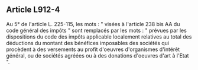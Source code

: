 Article L912-4
----
Au 5° de l'article L. 225-115, les mots : " visées à l'article 238 bis AA du
code général des impôts " sont remplacés par les mots : " prévues par les
dispositions du code des impôts applicable localement relatives au total des
déductions du montant des bénéfices imposables des sociétés qui procèdent à des
versements au profit d'oeuvres d'organismes d'intérêt général, ou de sociétés
agréées ou à des donations d'oeuvres d'art à l'Etat ".
